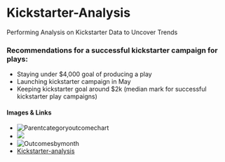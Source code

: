 # Kickstarter-Analysis
Performing Analysis on Kickstarter Data to Uncover Trends
 
### Recommendations for a successful kickstarter campaign for plays:

* Staying under $4,000 goal of producing a play
* Launching kickstarter campaign in May 
* Keeping kickstarter goal around $2k (median mark for successful kickstarter play campaigns)

#### Images & Links

* ![Parentcategoryoutcomechart](path/to/image_parentcategoryoutcomechart.png)
* ![](path/to/image_subcategoryoutcomechart.png)
* ![Outcomesbymonth](path/to/image_Outcomesbymonth.png)
* [Kickstarter-analysis](path/to/kickstarter-analysis.xlxs)
